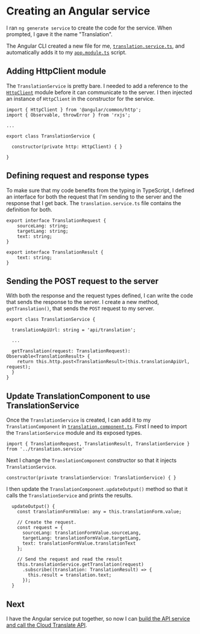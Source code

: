 # Creating an Angular service

I ran `ng generate service` to create the code for the service. When
prompted, I gave it the name "Translation".

The Angular CLI created a new file for me,
[`translation.service.ts`](../project/ng-src/src/app/translation.service.ts),
and automatically adds it to my
[`app.module.ts`](../project/ng-src/src/app/app.module.ts)
script.

## Adding HttpClient module

The `TranslationService` is pretty bare. I needed to add a reference to the
[`HttpClient`](https://angular.io/guide/http) module before it can communicate
to the server. I then injected an instance of `HttpClient` in the constructor
for the service.

```
import { HttpClient } from '@angular/common/http';
import { Observable, throwError } from 'rxjs';

...

export class TranslationService {

  constructor(private http: HttpClient) { }

}
```

## Defining request and response types

To make sure that my code benefits from the typing in TypeScript,
I defined an interface for both the request that I'm sending to the server
and the response that I get back. The `translation.service.ts` file contains
the definition for both.

```
export interface TranslationRequest {
    sourceLang: string;
    targetLang: string;
    text: string;
}

export interface TranslationResult {
    text: string;
}
```

## Sending the POST request to the server

With both the response and the request types defined, I can write the
code that sends the response to the server. I create a new method,
`getTranslation()`, that sends the `POST` request to my server.


```
export class TranslationService {

  translationApiUrl: string = 'api/translation';

  ...

  getTranslation(request: TranslationRequest): Observable<TranslationResult> {
    return this.http.post<TranslationResult>(this.translationApiUrl, request);
  }
}
```

## Update TranslationComponent to use TranslationService

Once the `TranslationService` is created, I can add it to my
`TranslationComponent` in
[`translation.component.ts`](../project/ng-src/src/app/translation/translation.component.ts).
First I need to import the `TranslationService` module and its exposed types.


```
import { TranslationRequest, TranslationResult, TranslationService } from '../translation.service'
```

Next I change the `TranslationComponent` constructor so that it injects
`TranslationService`.

```
constructor(private translationService: TranslationService) { }
```

I then update the `TranslationComponent.updateOutput()` method so that
it calls the `TranslationService` and prints the results.

```
  updateOutput() {
    const translationFormValue: any = this.translationForm.value;

    // Create the request.
    const request = {
      sourceLang: translationFormValue.sourceLang,
      targetLang: translationFormValue.targetLang,
      text: translationFormValue.translationText
    };

    // Send the request and read the result
    this.translationService.getTranslation(request)
      .subscribe((translation: TranslationResult) => {
        this.result = translation.text;
      });
  }
```

## Next

I have the Angular service put together, so now I can
[build the API service and call the Cloud Translate API](translation.md).